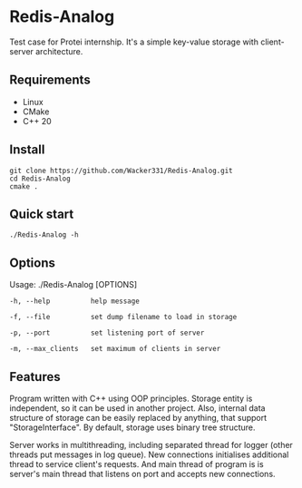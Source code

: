 # Redis-Analog
Test case for Protei internship. It's a simple key-value storage with client-server architecture.

## Requirements
- Linux
- CMake
- C++ 20

## Install
```
git clone https://github.com/Wacker331/Redis-Analog.git
cd Redis-Analog
cmake .
```

## Quick start
```
./Redis-Analog -h
```

## Options
Usage: ./Redis-Analog [OPTIONS]
```
-h, --help          help message

-f, --file          set dump filename to load in storage

-p, --port          set listening port of server

-m, --max_clients   set maximum of clients in server
```

## Features
Program written with C++ using OOP principles. Storage entity is independent, so it can be used in another project. Also, internal data structure of storage can be easily replaced by anything, that support "StorageInterface". By default, storage uses binary tree structure.

Server works in multithreading, including separated thread for logger (other threads put messages in log queue). New connections initialises additional thread to service client's requests. And main thread of program is is server's main thread that listens on port and accepts new connections.